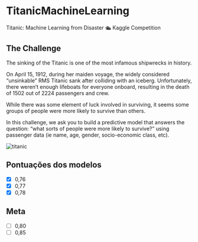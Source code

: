 # TitanicMachineLearning
Titanic: Machine Learning from Disaster 🛳 Kaggle Competition

## The Challenge

The sinking of the Titanic is one of the most infamous shipwrecks in history.

On April 15, 1912, during her maiden voyage, the widely considered “unsinkable” RMS Titanic sank after colliding with an iceberg. Unfortunately, there weren’t enough lifeboats for everyone onboard, resulting in the death of 1502 out of 2224 passengers and crew.

While there was some element of luck involved in surviving, it seems some groups of people were more likely to survive than others.

In this challenge, we ask you to build a predictive model that answers the question: “what sorts of people were more likely to survive?” using passenger data (ie name, age, gender, socio-economic class, etc). 


![titanic](https://user-images.githubusercontent.com/48387196/67313046-b21eff80-f4d8-11e9-9622-56d74ea05ace.gif)

## Pontuações dos modelos 

- [x] 0,76
- [x] 0,77
- [x] 0,78

## Meta

- [ ] 0,80
- [ ] 0,85
